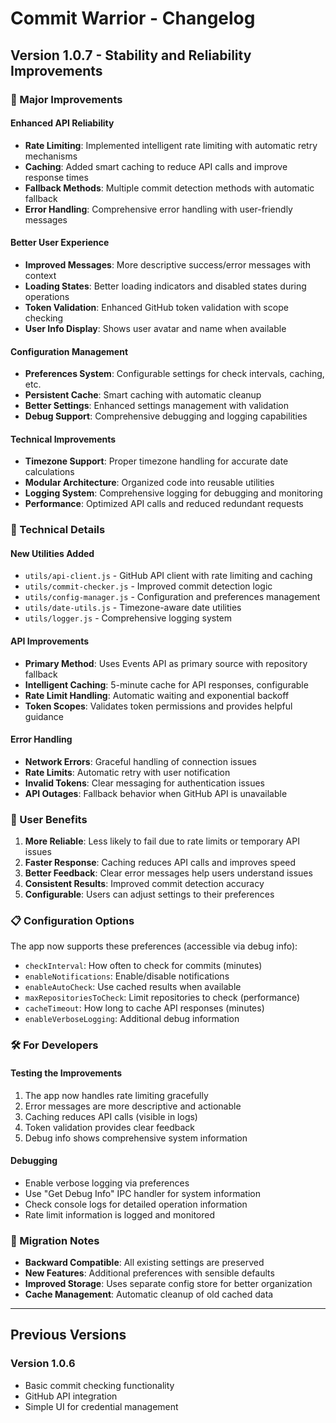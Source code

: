 # Commit Warrior - Changelog

## Version 1.0.7 - Stability and Reliability Improvements

### 🚀 Major Improvements

#### **Enhanced API Reliability**
- **Rate Limiting**: Implemented intelligent rate limiting with automatic retry mechanisms
- **Caching**: Added smart caching to reduce API calls and improve response times
- **Fallback Methods**: Multiple commit detection methods with automatic fallback
- **Error Handling**: Comprehensive error handling with user-friendly messages

#### **Better User Experience**
- **Improved Messages**: More descriptive success/error messages with context
- **Loading States**: Better loading indicators and disabled states during operations
- **Token Validation**: Enhanced GitHub token validation with scope checking
- **User Info Display**: Shows user avatar and name when available

#### **Configuration Management**
- **Preferences System**: Configurable settings for check intervals, caching, etc.
- **Persistent Cache**: Smart caching with automatic cleanup
- **Better Settings**: Enhanced settings management with validation
- **Debug Support**: Comprehensive debugging and logging capabilities

#### **Technical Improvements**
- **Timezone Support**: Proper timezone handling for accurate date calculations  
- **Modular Architecture**: Organized code into reusable utilities
- **Logging System**: Comprehensive logging for debugging and monitoring
- **Performance**: Optimized API calls and reduced redundant requests

### 🔧 Technical Details

#### **New Utilities Added**
- `utils/api-client.js` - GitHub API client with rate limiting and caching
- `utils/commit-checker.js` - Improved commit detection logic
- `utils/config-manager.js` - Configuration and preferences management
- `utils/date-utils.js` - Timezone-aware date utilities
- `utils/logger.js` - Comprehensive logging system

#### **API Improvements**
- **Primary Method**: Uses Events API as primary source with repository fallback
- **Intelligent Caching**: 5-minute cache for API responses, configurable
- **Rate Limit Handling**: Automatic waiting and exponential backoff
- **Token Scopes**: Validates token permissions and provides helpful guidance

#### **Error Handling**
- **Network Errors**: Graceful handling of connection issues
- **Rate Limits**: Automatic retry with user notification
- **Invalid Tokens**: Clear messaging for authentication issues
- **API Outages**: Fallback behavior when GitHub API is unavailable

### 🎯 User Benefits

1. **More Reliable**: Less likely to fail due to rate limits or temporary API issues
2. **Faster Response**: Caching reduces API calls and improves speed
3. **Better Feedback**: Clear error messages help users understand issues
4. **Consistent Results**: Improved commit detection accuracy
5. **Configurable**: Users can adjust settings to their preferences

### 📋 Configuration Options

The app now supports these preferences (accessible via debug info):
- `checkInterval`: How often to check for commits (minutes)
- `enableNotifications`: Enable/disable notifications
- `enableAutoCheck`: Use cached results when available
- `maxRepositoriesToCheck`: Limit repositories to check (performance)
- `cacheTimeout`: How long to cache API responses (minutes)
- `enableVerboseLogging`: Additional debug information

### 🛠️ For Developers

#### **Testing the Improvements**
1. The app now handles rate limiting gracefully
2. Error messages are more descriptive and actionable
3. Caching reduces API calls (visible in logs)
4. Token validation provides clear feedback
5. Debug info shows comprehensive system information

#### **Debugging**
- Enable verbose logging via preferences
- Use "Get Debug Info" IPC handler for system information
- Check console logs for detailed operation information
- Rate limit information is logged and monitored

### 🔄 Migration Notes

- **Backward Compatible**: All existing settings are preserved
- **New Features**: Additional preferences with sensible defaults
- **Improved Storage**: Uses separate config store for better organization
- **Cache Management**: Automatic cleanup of old cached data

---

## Previous Versions

### Version 1.0.6
- Basic commit checking functionality
- GitHub API integration
- Simple UI for credential management
